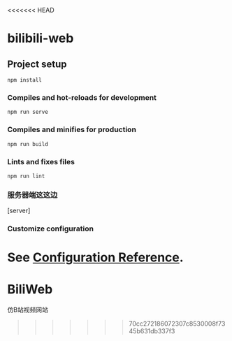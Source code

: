 <<<<<<< HEAD
# bilibili-web

## Project setup
```
npm install
```

### Compiles and hot-reloads for development
```
npm run serve
```

### Compiles and minifies for production
```
npm run build
```

### Lints and fixes files
```
npm run lint
```
### 服务器端这这边
[server]
### Customize configuration
See [Configuration Reference](https://cli.vuejs.org/config/).
=======
# BiliWeb
仿B站视频网站
>>>>>>> 70cc272186072307c8530008f7345b631db337f3
